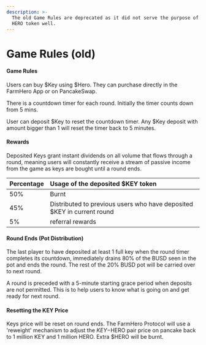 ```yaml
---
description: >-
  The old Game Rules are deprecated as it did not serve the purpose of burning
  HERO token well.
---
```


# Game Rules \(old\)

#### Game Rules

Users can buy $Key using $Hero. They can purchase directly in the FarmHero App or on PancakeSwap.

There is a countdown timer for each round. Initially the timer counts down from 5 mins. 

User can deposit $Key to reset the countdown timer. Any $Key deposit with amount bigger than 1 will reset the timer back to 5 minutes.

#### **Rewards**

Deposited Keys grant instant dividends on all volume that flows through a round, meaning users will constantly receive a stream of passive income from the game as keys are bought until a round ends.

| Percentage | Usage of the deposited $KEY token |
| :--- | :--- |
| 50% | Burnt |
| 45% | Distributed to previous users who have deposited $KEY in current round |
| 5% | referral rewards |

#### Round Ends \(Pot Distribution\)

The last player to have deposited  at least 1 full key when the round timer completes its countdown, immediately drains 80% of the BUSD seen in the pot and ends the round. The rest of the 20% BUSD pot will be carried over to next round.

A round is preceded with a 5-minute starting grace period when deposits are not permitted. This is to help users to know what is going on and get ready for next round.

#### Resetting the KEY Price

Keys price will be reset on round ends. The FarmHero Protocol will use a 'reweight' mechanism to adjust the $KEY-$HERO pair price on pancake back to 1 million KEY and 1 million HERO. Extra $HERO will be burnt.

